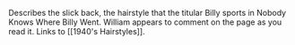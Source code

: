 Describes the slick back, the hairstyle that the titular Billy sports in Nobody Knows Where Billy Went. William appears to comment on the page as you read it. Links to [[1940's Hairstyles]].